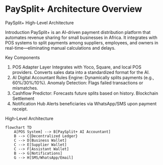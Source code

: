 # PaySplit+ Architecture Overview

PaySplit+ High-Level Architecture 

Introduction
PaySplit+ is an AI-driven payment distribution platform that automates revenue sharing for small businesses in Africa.
It integrates with POS systems to split payments among suppliers, employees, and owners in real-time—eliminating manual calculations and delays.


Key Components
1. POS Adapter Layer
  Integrates with Yoco, Square, and local POS providers.
  Converts sales data into a standardized format for the AI.
2. AI Digital Accountant
  Rules Engine: Dynamically splits payments (e.g., 60%/30%/10%).
  Anomaly Detection: Flags failed transactions or mismatches.
3. Cashflow Predictor: Forecasts future splits based on history.
  Blockchain Settlement
4. Notification Hub
  Alerts beneficiaries via WhatsApp/SMS upon payment receipt.


High-Level Architecture
```mermaid
flowchart TD
    A[POS System] --> B[PaySplit+ AI Accountant]
    B --> C{Decentralized Ledger}
    C --> D[Business Wallet]
    C --> E[Supplier Wallet]
    C --> F[Assistant Wallet]
    B --> G[Notifications]
    G --> H[SMS/WhatsApp/Email]


